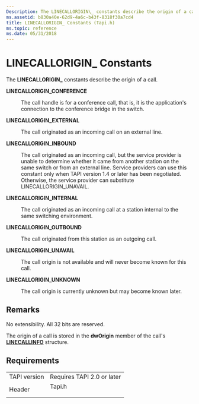 ```yaml
---
Description: The LINECALLORIGIN\_ constants describe the origin of a call.
ms.assetid: b830a40e-62d9-4a6c-b43f-8318f30a7cd4
title: LINECALLORIGIN_ Constants (Tapi.h)
ms.topic: reference
ms.date: 05/31/2018
---
```


# LINECALLORIGIN\_ Constants

The **LINECALLORIGIN\_** constants describe the origin of a call.

<dl> <dt>

<span id="LINECALLORIGIN_CONFERENCE"></span><span id="linecallorigin_conference"></span>**LINECALLORIGIN\_CONFERENCE**
</dt> <dd> <dl> <dt>



The call handle is for a conference call, that is, it is the application's connection to the conference bridge in the switch.


</dt> </dl> </dd> <dt>

<span id="LINECALLORIGIN_EXTERNAL"></span><span id="linecallorigin_external"></span>**LINECALLORIGIN\_EXTERNAL**
</dt> <dd> <dl> <dt>



The call originated as an incoming call on an external line.


</dt> </dl> </dd> <dt>

<span id="LINECALLORIGIN_INBOUND"></span><span id="linecallorigin_inbound"></span>**LINECALLORIGIN\_INBOUND**
</dt> <dd> <dl> <dt>



The call originated as an incoming call, but the service provider is unable to determine whether it came from another station on the same switch or from an external line. Service providers can use this constant only when TAPI version 1.4 or later has been negotiated. Otherwise, the service provider can substitute LINECALLORIGIN\_UNAVAIL.


</dt> </dl> </dd> <dt>

<span id="LINECALLORIGIN_INTERNAL"></span><span id="linecallorigin_internal"></span>**LINECALLORIGIN\_INTERNAL**
</dt> <dd> <dl> <dt>



The call originated as an incoming call at a station internal to the same switching environment.


</dt> </dl> </dd> <dt>

<span id="LINECALLORIGIN_OUTBOUND"></span><span id="linecallorigin_outbound"></span>**LINECALLORIGIN\_OUTBOUND**
</dt> <dd> <dl> <dt>



The call originated from this station as an outgoing call.


</dt> </dl> </dd> <dt>

<span id="LINECALLORIGIN_UNAVAIL"></span><span id="linecallorigin_unavail"></span>**LINECALLORIGIN\_UNAVAIL**
</dt> <dd> <dl> <dt>



The call origin is not available and will never become known for this call.


</dt> </dl> </dd> <dt>

<span id="LINECALLORIGIN_UNKNOWN"></span><span id="linecallorigin_unknown"></span>**LINECALLORIGIN\_UNKNOWN**
</dt> <dd> <dl> <dt>



The call origin is currently unknown but may become known later.


</dt> </dl> </dd> </dl>

## Remarks

No extensibility. All 32 bits are reserved.

The origin of a call is stored in the **dwOrigin** member of the call's [**LINECALLINFO**](/windows/desktop/api/Tapi/ns-tapi-linecallinfo) structure.

## Requirements



|                         |                                                                                   |
|-------------------------|-----------------------------------------------------------------------------------|
| TAPI version<br/> | Requires TAPI 2.0 or later<br/>                                             |
| Header<br/>       | <dl> <dt>Tapi.h</dt> </dl> |



 

 




